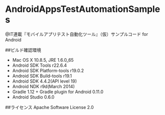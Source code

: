 AndroidAppsTestAutomationSamples
================================

@IT連載『モバイルアプリテスト自動化ツール』（仮）サンプルコード for Android


##ビルド確認環境
- Mac OS X 10.8.5, JRE 1.6.0_65
- Android SDK Tools r22.6.4
- Android SDK Platform-tools r19.0.2
- Android SDK Build-tools r19.1
- Android SDK 4.4.2(API level 19)
- Android NDK r9d(March 2014)
- Gradle 1.12 + Gradle plugin for Android 0.11.0
- Android Studio 0.6.0


##ライセンス
Apache Software License 2.0
